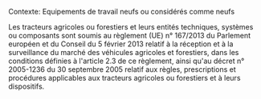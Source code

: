 Contexte: Equipements de travail neufs ou considérés comme neufs

Les tracteurs agricoles ou forestiers et leurs entités techniques, systèmes ou composants sont soumis au règlement (UE) n° 167/2013 du Parlement européen et du Conseil du 5 février 2013 relatif à la réception et à la surveillance du marché des véhicules agricoles et forestiers, dans les conditions définies à l'article 2.3 de ce règlement, ainsi qu'au décret n° 2005-1236 du 30 septembre 2005 relatif aux règles, prescriptions et procédures applicables aux tracteurs agricoles ou forestiers et à leurs dispositifs.